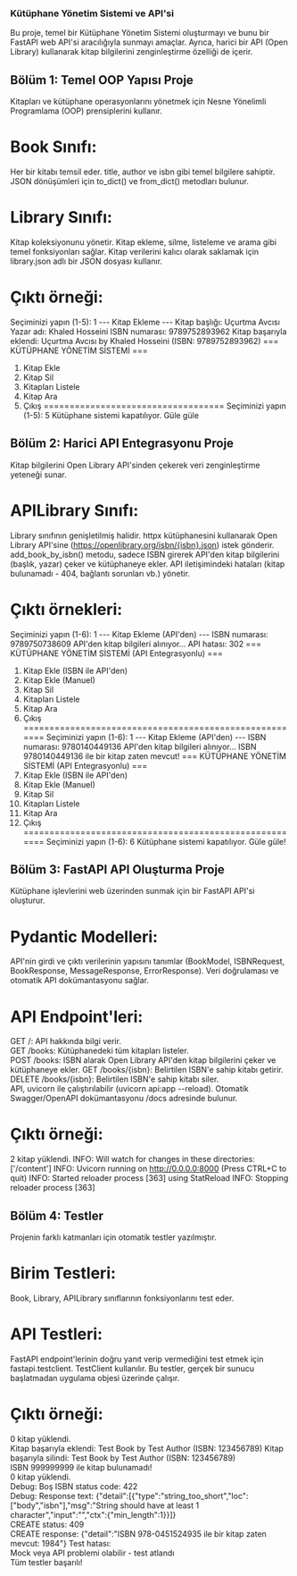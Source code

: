 ### Kütüphane Yönetim Sistemi ve API'si 
Bu proje, temel bir Kütüphane Yönetim Sistemi oluşturmayı ve bunu bir FastAPI web 
API'si aracılığıyla sunmayı amaçlar. Ayrıca, harici bir API (Open Library) kullanarak kitap 
bilgilerini zenginleştirme özelliği de içerir. 
## Bölüm 1: Temel OOP Yapısı Proje 
Kitapları ve kütüphane operasyonlarını yönetmek için Nesne Yönelimli Programlama 
(OOP) prensiplerini kullanır. 
# Book Sınıfı: 
Her bir kitabı temsil eder. title, author ve isbn gibi temel bilgilere 
sahiptir. JSON dönüşümleri için to_dict() ve from_dict() metodları bulunur.  
# Library Sınıfı: 
Kitap koleksiyonunu yönetir. Kitap ekleme, silme, listeleme ve 
arama gibi temel fonksiyonları sağlar. Kitap verilerini kalıcı olarak saklamak için 
library.json adlı bir JSON dosyası kullanır.  
# Çıktı örneği: 
Seçiminizi yapın (1-5): 1 --- Kitap Ekleme --- 
Kitap başlığı: Uçurtma Avcısı 
Yazar adı: Khaled Hosseini 
ISBN numarası: 9789752893962 
Kitap başarıyla eklendi: Uçurtma Avcısı by Khaled Hosseini (ISBN: 9789752893962) 
=== KÜTÜPHANE YÖNETİM SİSTEMİ === 
1. Kitap Ekle 
2. Kitap Sil 
3. Kitapları Listele 
4. Kitap Ara 
5. Çıkış 
=================================== 
Seçiminizi yapın (1-5): 5 
Kütüphane sistemi kapatılıyor. Güle güle 
## Bölüm 2: Harici API Entegrasyonu Proje 
Kitap bilgilerini Open Library API'sinden çekerek veri zenginleştirme yeteneği sunar. 
# APILibrary Sınıfı: 
Library sınıfının genişletilmiş halidir. httpx kütüphanesini kullanarak 
Open Library API'sine (https://openlibrary.org/isbn/{isbn}.json) istek gönderir. 
add_book_by_isbn() metodu, sadece ISBN girerek API'den kitap bilgilerini (başlık, yazar) 
çeker ve kütüphaneye ekler. API iletişimindeki hataları (kitap bulunamadı - 404, bağlantı 
sorunları vb.) yönetir.  
# Çıktı örnekleri:  
Seçiminizi yapın (1-6): 1 --- Kitap Ekleme (API'den) --- 
ISBN numarası: 9789750738609 
API'den kitap bilgileri alınıyor... 
API hatası: 302 
=== KÜTÜPHANE YÖNETİM SİSTEMİ (API Entegrasyonlu) === 
1. Kitap Ekle (ISBN ile API'den) 
2. Kitap Ekle (Manuel) 
3. Kitap Sil 
4. Kitapları Listele 
5. Kitap Ara 
6. Çıkış 
======================================================= 
Seçiminizi yapın (1-6): 1 --- Kitap Ekleme (API'den) --- 
ISBN numarası: 9780140449136 
API'den kitap bilgileri alınıyor... 
ISBN 9780140449136 ile bir kitap zaten mevcut! 
=== KÜTÜPHANE YÖNETİM SİSTEMİ (API Entegrasyonlu) === 
1. Kitap Ekle (ISBN ile API'den) 
2. Kitap Ekle (Manuel) 
3. Kitap Sil 
4. Kitapları Listele 
5. Kitap Ara 
6. Çıkış 
======================================================= 
Seçiminizi yapın (1-6): 6 
Kütüphane sistemi kapatılıyor. Güle güle! 
## Bölüm 3: FastAPI API Oluşturma Proje 
Kütüphane işlevlerini web üzerinden sunmak için bir FastAPI API'si oluşturur. 
# Pydantic Modelleri: 
API'nin girdi ve çıktı verilerinin yapısını tanımlar (BookModel, 
ISBNRequest, BookResponse, MessageResponse, ErrorResponse). Veri doğrulaması ve 
otomatik API dokümantasyonu sağlar. 
# API Endpoint'leri: 
GET /: API hakkında bilgi verir.  
GET /books: Kütüphanedeki tüm kitapları listeler.  
POST /books: ISBN alarak Open Library API'den kitap bilgilerini çeker ve kütüphaneye 
ekler. 
GET /books/{isbn}: Belirtilen ISBN'e sahip kitabı getirir.  
DELETE /books/{isbn}: Belirtilen ISBN'e sahip kitabı siler.  
API, uvicorn ile çalıştırılabilir (uvicorn api:app --reload). Otomatik Swagger/OpenAPI 
dokümantasyonu /docs adresinde bulunur.  
# Çıktı örneği:  
2 kitap yüklendi. 
INFO:     Will watch for changes in these directories: ['/content'] 
INFO:     Uvicorn running on http://0.0.0.0:8000 (Press CTRL+C to quit) 
INFO:     Started reloader process [363] using StatReload 
INFO:     Stopping reloader process [363] 
## Bölüm 4: Testler 
Projenin farklı katmanları için otomatik testler yazılmıştır. 
# Birim Testleri: 
Book, Library, APILibrary sınıflarının fonksiyonlarını test eder.  
# API Testleri: 
FastAPI endpoint'lerinin doğru yanıt verip vermediğini test etmek için 
fastapi.testclient. 
TestClient kullanılır. Bu testler, gerçek bir sunucu başlatmadan uygulama objesi 
üzerinde çalışır. 
# Çıktı örneği: 
0 kitap yüklendi.  
Kitap başarıyla eklendi: Test Book by Test Author (ISBN: 123456789) 
Kitap başarıyla silindi: Test Book by Test Author (ISBN: 123456789)  
ISBN 999999999 ile kitap bulunamadı!  
0 kitap yüklendi.  
Debug: Boş ISBN status code: 422  
Debug: Response text: 
{"detail":[{"type":"string_too_short","loc":["body","isbn"],"msg":"String should have at 
least 1 character","input":"","ctx":{"min_length":1}}]}  
CREATE status: 409  
CREATE response: {"detail":"ISBN 978-0451524935 ile bir kitap zaten mevcut: 1984"} 
Test hatası:  
Mock veya API problemi olabilir - test atlandı  
Tüm testler başarılı! 
